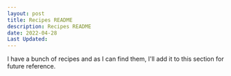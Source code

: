 ```yaml
---
layout: post
title: Recipes README
description: Recipes README
date: 2022-04-28
Last Updated: 
---
```

I have a bunch of recipes and as I can find them, I'll add it to this section for future reference.
